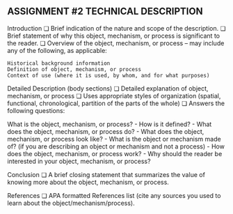 ## ASSIGNMENT #2 TECHNICAL DESCRIPTION

Introduction
  ❏ Brief indication of the nature and scope of the description.
  ❏ Brief statement of why this object, mechanism, or process is significant to the reader.
  ❏ Overview of the object, mechanism, or process – may include any of the following, as applicable:

    Historical background information
    Definition of object, mechanism, or process
    Context of use (where it is used, by whom, and for what purposes)

Detailed Description (body sections)
  ❏ Detailed explanation of object, mechanism, or process
  ❏ Uses appropriate styles of organization (spatial, functional, chronological, partition of the parts of the whole)
  ❏ Answers the following questions:

  What is the object, mechanism, or process?
    - How is it defined?
    - What does the object, mechanism, or process do?
    - What does the object, mechanism, or process look like?
    - What is the object or mechanism made of? (if you are describing an object or mechanism and not a process)
    - How does the object, mechanism, or process work?
    - Why should the reader be interested in your object, mechanism, or process?

Conclusion
  ❏ A brief closing statement that summarizes the value of knowing more about the object, mechanism, or process.

References
  ❏ APA formatted References list (cite any sources you used to learn about the object/mechanism/process).

